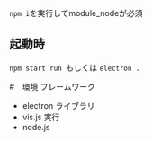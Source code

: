    ``` npm i ```を実行してmodule_nodeが必須
## 起動時
``npm start run ``もしくは ``electron .``

#　環境
フレームワーク
- electron
ライブラリ
- vis.js
実行
- node.js